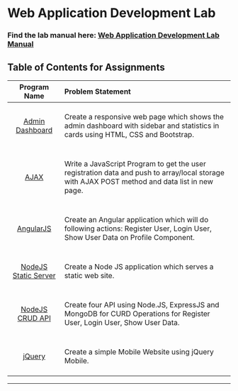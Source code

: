 # Web Application Development Lab

### Find the lab manual here: [Web Application Development Lab Manual](WADL.pdf)

## Table of Contents for Assignments

|                              Program Name                              | Problem Statement                                                                                                                                           |
| :--------------------------------------------------------------------: | :---------------------------------------------------------------------------------------------------------------------------------------------------------- |
|       [Admin Dashboard](Assignment1%20A%20-%20Admin%20Dashboard)       | <br> Create a responsive web page which shows the admin dashboard with sidebar and statistics in cards using HTML, CSS and Bootstrap. <br><br>              |
|                   [AJAX](Assignment1%20B%20-%20AJAX)                   | <br> Write a JavaScript Program to get the user registration data and push to array/local storage with AJAX POST method and data list in new page. <br><br> |
|              [AngularJS](Assignment2%20C%20-%20AngularJS)              | <br> Create an Angular application which will do following actions: Register User, Login User, Show User Data on Profile Component. <br><br>                |
| [NodeJS Static Server](Assignment3%20A%20-%20NodeJS%20Static%20Server) | <br> Create a Node JS application which serves a static web site. <br><br>                                                                                  |
|      [NodeJS CRUD API](Assignment3%20B%20-%20NodeJS%20CRUD%20API)      | <br> Create four API using Node.JS, ExpressJS and MongoDB for CURD Operations for Register User, Login User, Show User Data. <br><br>                       |
|                 [jQuery](Assignment4%20A%20-%20jQuery)                 | <br> Create a simple Mobile Website using jQuery Mobile. <br><br>                                                                                           |

<hr>
